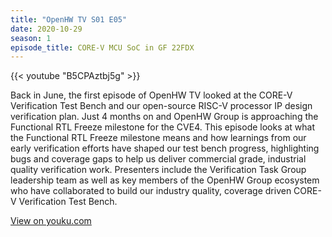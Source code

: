 ```yaml
---
title: "OpenHW TV S01 E05"
date: 2020-10-29
season: 1
episode_title: CORE-V MCU SoC in GF 22FDX
---
```


{{< youtube "B5CPAztbj5g" >}}

Back in June, the first episode of OpenHW TV looked at the CORE-V Verification Test Bench and our open-source RISC-V processor IP design verification plan. Just 4 months on and OpenHW Group is approaching the Functional RTL Freeze milestone for the CVE4. This episode looks at what the Functional RTL Freeze milestone means and how learnings from our early verification efforts have shaped our test bench progress, highlighting bugs and coverage gaps to help us deliver commercial grade, industrial quality verification work. Presenters include the Verification Task Group leadership team as well as key members of the OpenHW Group ecosystem who have collaborated to build our industry quality, coverage driven CORE-V Verification Test Bench.

[View on youku.com](https://v.youku.com/v_show/id_XNDkzODg0MzI1Mg==.html?spm=a2hbt.13141534.1_2.d_1_6&f=52505486)